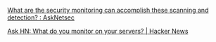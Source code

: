 
[What are the security monitoring can accomplish these scanning and detection? : AskNetsec](https://old.reddit.com/r/AskNetsec/comments/spyttt/what_are_the_security_monitoring_can_accomplish)

[Ask HN: What do you monitor on your servers? | Hacker News](https://news.ycombinator.com/item?id=41240379)
